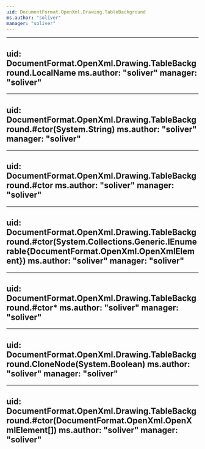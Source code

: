 ```yaml
---
uid: DocumentFormat.OpenXml.Drawing.TableBackground
ms.author: "soliver"
manager: "soliver"
---
```


---
uid: DocumentFormat.OpenXml.Drawing.TableBackground.LocalName
ms.author: "soliver"
manager: "soliver"
---

---
uid: DocumentFormat.OpenXml.Drawing.TableBackground.#ctor(System.String)
ms.author: "soliver"
manager: "soliver"
---

---
uid: DocumentFormat.OpenXml.Drawing.TableBackground.#ctor
ms.author: "soliver"
manager: "soliver"
---

---
uid: DocumentFormat.OpenXml.Drawing.TableBackground.#ctor(System.Collections.Generic.IEnumerable{DocumentFormat.OpenXml.OpenXmlElement})
ms.author: "soliver"
manager: "soliver"
---

---
uid: DocumentFormat.OpenXml.Drawing.TableBackground.#ctor*
ms.author: "soliver"
manager: "soliver"
---

---
uid: DocumentFormat.OpenXml.Drawing.TableBackground.CloneNode(System.Boolean)
ms.author: "soliver"
manager: "soliver"
---

---
uid: DocumentFormat.OpenXml.Drawing.TableBackground.#ctor(DocumentFormat.OpenXml.OpenXmlElement[])
ms.author: "soliver"
manager: "soliver"
---
